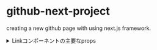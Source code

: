 # github-next-project
creating a new github page with using next.js framework.

<details>  
  <summary>Linkコンポーネントの主要なprops</summary>
  <table>
    <thead>
      <tr>
        <th>props名</th>
        <th>型</th>
        <th>デフォルト値</th>
        <th>説明</th>
    </thead>
    <tbody>
      <tr>
        <td>href</td>
        <td>string</td>
        <td>必須</td>
        <td>リンク先のURL（必ず指定する必要があります）</td>
      </tr>
      <tr>
        <td>as</td>
        <td>string</td>
        <td>href値</td>
        <td>ブラウザに表示されるURLのカスタマイズ</td>
      </tr>
      <tr>
        <td>prefetch</td>
        <td>boolean</td>
        <td>true</td>
        <td>リンク先をページロード時に読み込んでおくか</td>
      </tr>
      <tr>
        <td>replace</td>
        <td>boolean</td>
        <td>false</td>
        <td>trueの場合、ブラウザの履歴に新しいページを追加せず、現在のページを置き換えます</td>
      </tr>
      <tr>
        <td>scroll</td>
        <td>boolean</td>
        <td>false</td>
        <td>ページ遷移後に画面上部にスクロールするかどうか</td>
      </tr>
      <tr>
        <td>shallow</td>
        <td>boolean</td>
        <td>false</td>
        <td>trueの場合、データの再取得なしでURLだけを更新します</td>
      </tr>
    </tbody>
  </table>
</details>
